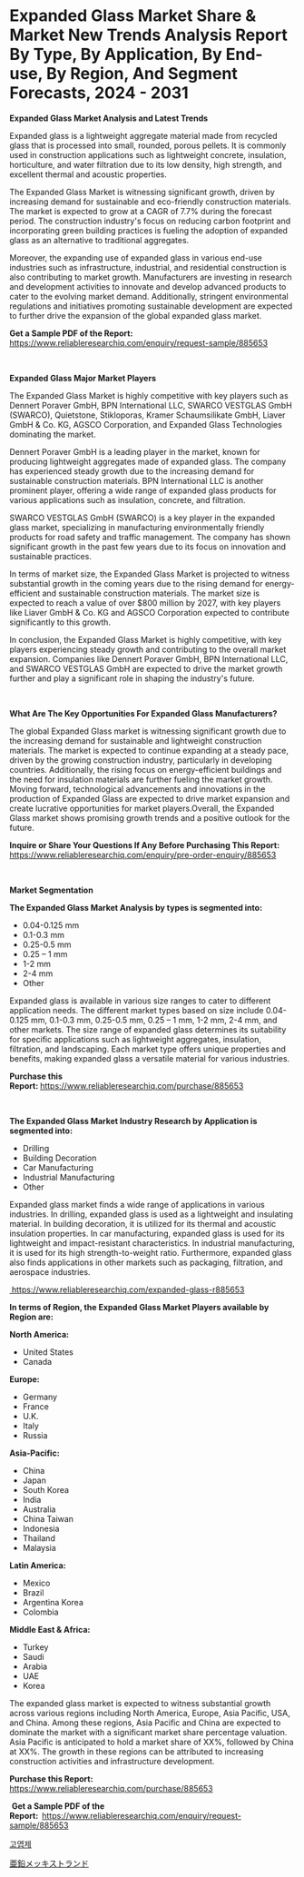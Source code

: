 <p><h1>Expanded Glass Market Share & Market New Trends Analysis Report By Type, By Application, By End-use, By Region, And Segment Forecasts, 2024 - 2031</h1></p><p><strong>Expanded Glass Market Analysis and Latest Trends</strong></p>
<p><p>Expanded glass is a lightweight aggregate material made from recycled glass that is processed into small, rounded, porous pellets. It is commonly used in construction applications such as lightweight concrete, insulation, horticulture, and water filtration due to its low density, high strength, and excellent thermal and acoustic properties.</p><p>The Expanded Glass Market is witnessing significant growth, driven by increasing demand for sustainable and eco-friendly construction materials. The market is expected to grow at a CAGR of 7.7% during the forecast period. The construction industry's focus on reducing carbon footprint and incorporating green building practices is fueling the adoption of expanded glass as an alternative to traditional aggregates.</p><p>Moreover, the expanding use of expanded glass in various end-use industries such as infrastructure, industrial, and residential construction is also contributing to market growth. Manufacturers are investing in research and development activities to innovate and develop advanced products to cater to the evolving market demand. Additionally, stringent environmental regulations and initiatives promoting sustainable development are expected to further drive the expansion of the global expanded glass market.</p></p>
<p><strong>Get a Sample PDF of the Report:&nbsp;</strong> <a href="https://www.reliableresearchiq.com/enquiry/request-sample/885653">https://www.reliableresearchiq.com/enquiry/request-sample/885653</a></p>
<p>&nbsp;</p>
<p><strong>Expanded Glass Major Market Players</strong></p>
<p><p>The Expanded Glass Market is highly competitive with key players such as Dennert Poraver GmbH, BPN International LLC, SWARCO VESTGLAS GmbH (SWARCO), Quietstone, Stikloporas, Kramer Schaumsilikate GmbH, Liaver GmbH & Co. KG, AGSCO Corporation, and Expanded Glass Technologies dominating the market.</p><p>Dennert Poraver GmbH is a leading player in the market, known for producing lightweight aggregates made of expanded glass. The company has experienced steady growth due to the increasing demand for sustainable construction materials. BPN International LLC is another prominent player, offering a wide range of expanded glass products for various applications such as insulation, concrete, and filtration.</p><p>SWARCO VESTGLAS GmbH (SWARCO) is a key player in the expanded glass market, specializing in manufacturing environmentally friendly products for road safety and traffic management. The company has shown significant growth in the past few years due to its focus on innovation and sustainable practices.</p><p>In terms of market size, the Expanded Glass Market is projected to witness substantial growth in the coming years due to the rising demand for energy-efficient and sustainable construction materials. The market size is expected to reach a value of over $800 million by 2027, with key players like Liaver GmbH & Co. KG and AGSCO Corporation expected to contribute significantly to this growth.</p><p>In conclusion, the Expanded Glass Market is highly competitive, with key players experiencing steady growth and contributing to the overall market expansion. Companies like Dennert Poraver GmbH, BPN International LLC, and SWARCO VESTGLAS GmbH are expected to drive the market growth further and play a significant role in shaping the industry's future.</p></p>
<p>&nbsp;</p>
<p><strong>What Are The Key Opportunities For Expanded Glass Manufacturers?</strong></p>
<p><p>The global Expanded Glass market is witnessing significant growth due to the increasing demand for sustainable and lightweight construction materials. The market is expected to continue expanding at a steady pace, driven by the growing construction industry, particularly in developing countries. Additionally, the rising focus on energy-efficient buildings and the need for insulation materials are further fueling the market growth. Moving forward, technological advancements and innovations in the production of Expanded Glass are expected to drive market expansion and create lucrative opportunities for market players.Overall, the Expanded Glass market shows promising growth trends and a positive outlook for the future.</p></p>
<p><strong>Inquire or Share Your Questions If Any Before Purchasing This Report:</strong> <a href="https://www.reliableresearchiq.com/enquiry/pre-order-enquiry/885653">https://www.reliableresearchiq.com/enquiry/pre-order-enquiry/885653</a></p>
<p>&nbsp;</p>
<p><strong>Market Segmentation</strong></p>
<p><strong>The Expanded Glass Market Analysis by types is segmented into:</strong></p>
<p><ul><li>0.04-0.125 mm</li><li>0.1-0.3 mm</li><li>0.25-0.5 mm</li><li>0.25 – 1 mm</li><li>1-2 mm</li><li>2-4 mm</li><li>Other</li></ul></p>
<p><p>Expanded glass is available in various size ranges to cater to different application needs. The different market types based on size include 0.04-0.125 mm, 0.1-0.3 mm, 0.25-0.5 mm, 0.25 – 1 mm, 1-2 mm, 2-4 mm, and other markets. The size range of expanded glass determines its suitability for specific applications such as lightweight aggregates, insulation, filtration, and landscaping. Each market type offers unique properties and benefits, making expanded glass a versatile material for various industries.</p></p>
<p><strong>Purchase this Report:&nbsp;</strong><a href="https://www.reliableresearchiq.com/purchase/885653">https://www.reliableresearchiq.com/purchase/885653</a></p>
<p>&nbsp;</p>
<p><strong>The Expanded Glass Market Industry Research by Application is segmented into:</strong></p>
<p><ul><li>Drilling</li><li>Building Decoration</li><li>Car Manufacturing</li><li>Industrial Manufacturing</li><li>Other</li></ul></p>
<p><p>Expanded glass market finds a wide range of applications in various industries. In drilling, expanded glass is used as a lightweight and insulating material. In building decoration, it is utilized for its thermal and acoustic insulation properties. In car manufacturing, expanded glass is used for its lightweight and impact-resistant characteristics. In industrial manufacturing, it is used for its high strength-to-weight ratio. Furthermore, expanded glass also finds applications in other markets such as packaging, filtration, and aerospace industries.</p></p>
<p><a href="https://www.reliableresearchiq.com/expanded-glass-r885653">&nbsp;https://www.reliableresearchiq.com/expanded-glass-r885653</a></p>
<p><strong>In terms of Region, the Expanded Glass Market Players available by Region are:</strong></p>
<p>
    <p> <strong> North America: </strong>
        <ul>
            <li>United States</li>
            <li>Canada</li>
        </ul>
        </p> 
    <p> <strong> Europe: </strong>
        <ul>
            <li>Germany</li>
            <li>France</li>
            <li>U.K.</li>
            <li>Italy</li>
            <li>Russia</li>
        </ul>
        </p> 
    <p> <strong> Asia-Pacific: </strong>
        <ul>
            <li>China</li>
            <li>Japan</li>
            <li>South Korea</li>
            <li>India</li>
            <li>Australia</li>
            <li>China Taiwan</li>
            <li>Indonesia</li>
            <li>Thailand</li>
            <li>Malaysia</li>
        </ul>
        </p> 
    <p> <strong> Latin America: </strong>
        <ul>
            <li>Mexico</li>
            <li>Brazil</li>
            <li>Argentina Korea</li>
            <li>Colombia</li>
        </ul>
        </p> 
    <p> <strong> Middle East & Africa: </strong>
        <ul>
            <li>Turkey</li>
            <li>Saudi</li>
            <li>Arabia</li>
            <li>UAE</li>
            <li>Korea</li>
        </ul>
    </p>
    </p>
<p><p>The expanded glass market is expected to witness substantial growth across various regions including North America, Europe, Asia Pacific, USA, and China. Among these regions, Asia Pacific and China are expected to dominate the market with a significant market share percentage valuation. Asia Pacific is anticipated to hold a market share of XX%, followed by China at XX%. The growth in these regions can be attributed to increasing construction activities and infrastructure development.</p></p>
<p><strong>Purchase this Report: </strong><a href="https://www.reliableresearchiq.com/purchase/885653">https://www.reliableresearchiq.com/purchase/885653</a></p>
<p>&nbsp;<strong>Get a Sample PDF of the Report:&nbsp;&nbsp;</strong><a href="https://www.reliableresearchiq.com/enquiry/request-sample/885653">https://www.reliableresearchiq.com/enquiry/request-sample/885653</a></p>
<p><strong></strong></p>
<p><p><a href="https://github.com/FelipeGrrady654556/Market-Research-Report-List-2/blob/main/69388547495.md">고엽제</a></p><p><a href="https://github.com/nemesis2824/Market-Research-Report-List-2/blob/main/87373443388.md">亜鉛メッキストランド</a></p></p>